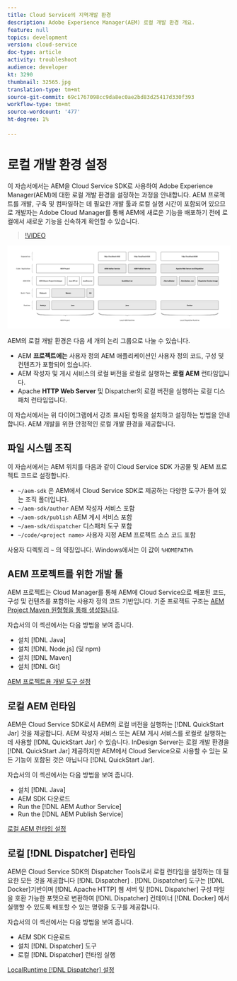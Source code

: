 ```yaml
---
title: Cloud Service의 지역개발 환경
description: Adobe Experience Manager(AEM) 로컬 개발 환경 개요.
feature: null
topics: development
version: cloud-service
doc-type: article
activity: troubleshoot
audience: developer
kt: 3290
thumbnail: 32565.jpg
translation-type: tm+mt
source-git-commit: 69c1767098cc9da8ec0ae2bd83d25417d330f393
workflow-type: tm+mt
source-wordcount: '477'
ht-degree: 1%

---
```



# 로컬 개발 환경 설정

이 자습서에서는 AEM을 Cloud Service SDK로 사용하여 Adobe Experience Manager(AEM)에 대한 로컬 개발 환경을 설정하는 과정을 안내합니다. AEM 프로젝트를 개발, 구축 및 컴파일하는 데 필요한 개발 툴과 로컬 실행 시간이 포함되어 있으므로 개발자는 Adobe Cloud Manager를 통해 AEM에 새로운 기능을 배포하기 전에 로컬에서 새로운 기능을 신속하게 확인할 수 있습니다.

>[!VIDEO](https://video.tv.adobe.com/v/32565/?quality=12&learn=on)

![CLOUD SERVICE 로컬 개발 환경 기술 스택으로서 AEM](./assets/overview/aem-sdk-technology-stack.png)

AEM의 로컬 개발 환경은 다음 세 개의 논리 그룹으로 나눌 수 있습니다.

+ AEM __프로젝트에는__ 사용자 정의 AEM 애플리케이션인 사용자 정의 코드, 구성 및 컨텐츠가 포함되어 있습니다.
+ AEM 작성자 및 게시 서비스의 로컬 버전을 로컬로 실행하는 __로컬 AEM__ 런타임입니다.
+ Apache __HTTP Web Server__ 및 Dispatcher의 로컬 버전을 실행하는 로컬 디스패처 런타임입니다.

이 자습서에서는 위 다이어그램에서 강조 표시된 항목을 설치하고 설정하는 방법을 안내합니다. AEM 개발을 위한 안정적인 로컬 개발 환경을 제공합니다.

## 파일 시스템 조직

이 자습서에서는 AEM 위치를 다음과 같이 Cloud Service SDK 가공물 및 AEM 프로젝트 코드로 설정합니다.

+ `~/aem-sdk` 은 AEM에서 Cloud Service SDK로 제공하는 다양한 도구가 들어 있는 조직 폴더입니다.
+ `~/aem-sdk/author` AEM 작성자 서비스 포함
+ `~/aem-sdk/publish` AEM 게시 서비스 포함
+ `~/aem-sdk/dispatcher` 디스패처 도구 포함
+ `~/code/<project name>` 사용자 지정 AEM 프로젝트 소스 코드 포함

사용자 디렉토리 `~` 의 약칭입니다. Windows에서는 이 값이 `%HOMEPATH%`

## AEM 프로젝트를 위한 개발 툴

AEM 프로젝트는 Cloud Manager를 통해 AEM에 Cloud Service으로 배포된 코드, 구성 및 컨텐츠를 포함하는 사용자 정의 코드 기반입니다. 기준 프로젝트 구조는 [AEM Project Maven 원형형을 통해 생성됩니다](https://github.com/adobe/aem-project-archetype).

자습서의 이 섹션에서는 다음 방법을 보여 줍니다.

+  설치 [!DNL Java]
+ 설치 [!DNL Node.js] (및 npm)
+  설치 [!DNL Maven]
+  설치 [!DNL Git]

[AEM 프로젝트용 개발 도구 설정](./development-tools.md)

## 로컬 AEM 런타임

AEM은 Cloud Service SDK로서 AEM의 로컬 버전을 실행하는 [!DNL QuickStart Jar] 것을 제공합니다. AEM 작성자 서비스 또는 AEM 게시 서비스를 로컬로 실행하는 데 사용할 [!DNL QuickStart Jar] 수 있습니다. InDesign Server는 로컬 개발 환경을 [!DNL QuickStart Jar] 제공하지만 AEM에서 Cloud Service으로 사용할 수 있는 모든 기능이 포함된 것은 아닙니다 [!DNL QuickStart Jar].

자습서의 이 섹션에서는 다음 방법을 보여 줍니다.

+  설치 [!DNL Java]
+ AEM SDK 다운로드
+ Run the [!DNL AEM Author Service]
+ Run the [!DNL AEM Publish Service]

[로컬 AEM 런타임 설정](./aem-runtime.md)

## 로컬 [!DNL Dispatcher] 런타임

AEM은 Cloud Service SDK의 Dispatcher Tools로서 로컬 런타임을 설정하는 데 필요한 모든 것을 제공합니다 [!DNL Dispatcher] . [!DNL Dispatcher] 도구는 [!DNL Docker]기반이며 [!DNL Apache HTTP] 웹 서버 및 [!DNL Dispatcher] 구성 파일을 호환 가능한 포맷으로 변환하여 [!DNL Dispatcher] 컨테이너 [!DNL Docker] 에서 실행할 수 있도록 배포할 수 있는 명령줄 도구를 제공합니다.

자습서의 이 섹션에서는 다음 방법을 보여 줍니다.

+ AEM SDK 다운로드
+ 설치 [!DNL Dispatcher] 도구
+ 로컬 [!DNL Dispatcher] 런타임 실행

[LocalRuntime [!DNL Dispatcher] 설정](./dispatcher-tools.md)
